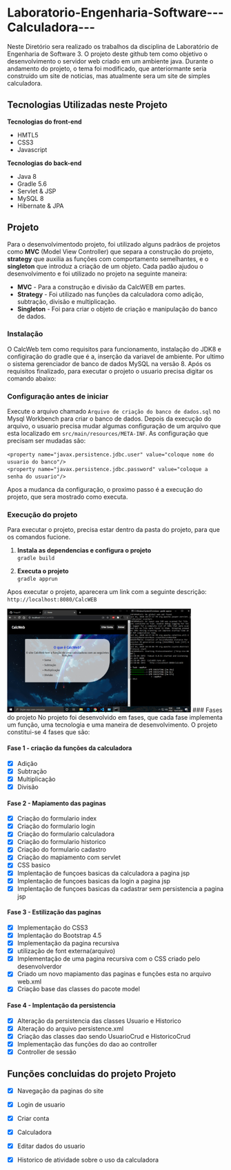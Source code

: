 # Laboratorio-Engenharia-Software---Calculadora---
Neste Diretório sera realizado os trabalhos da disciplina de Laboratório de Engenharia de Software 3.
O projeto deste github tem como objetivo o desenvolvimento o servidor web criado em um ambiente java.
Durante o andamento do projeto, o tema foi modificado, que anteriormante seria construido um site de noticias, mas atualmente sera um site de simples calculadora.

## Tecnologias Utilizadas neste Projeto

__Tecnologias do front-end__
* HMTL5
* CSS3
* Javascript

__Tecnologias do back-end__
* Java 8
* Gradle 5.6
* Servlet & JSP
* MySQL 8
* Hibernate & JPA

## Projeto
Para o desenvolvimentodo projeto, foi utilizado alguns padrãos de projetos como __MVC__ (Model View Controller) que separa a construção do projeto, __strategy__ que auxilia as funções com comportamento semelhantes, e o __singleton__ que introduz a criação de um objeto.
Cada padão ajudou o desenvolvimento e foi utilizado no projeto na seguinte maneira:
* __MVC__ - Para a construção e divisão da CalcWEB em partes.
* __Strategy__ - Foi utilizado nas funções da calculadora como adição, subtração, divisão e multiplicação.
* __Singleton__ - Foi para criar o objeto de criação e manipulação do banco de dados.

### Instalação
O CalcWeb tem como requisitos para funcionamento, instalação do JDK8 e configiração do gradle que é a, inserção da variavel de ambiente. Por ultimo o sistema gerenciador de banco de dados MySQL na versão 8.
Após os requisitos finalizado, para executar o projeto o usuario precisa digitar os comando abaixo:

### Configuração antes de iniciar
Execute o arquivo chamado `Arquivo de criação do banco de dados.sql` no Mysql Workbench para criar o banco de dados.
Depois da execução do arquivo, o usuario precisa mudar algumas configuração de um arquivo que esta localizado em `src/main/resources/META-INF`. As configuração que precisam ser mudadas são:

`<property name="javax.persistence.jdbc.user" value="coloque nome do usuario do banco"/>`
<br>
`<property name="javax.persistence.jdbc.password" value="coloque a senha do usuario"/>`

Apos a mudanca da configuração, o proximo passo é a execução do projeto, que sera mostrado como executa.
### Execução do projeto
Para executar o projeto, precisa estar dentro da pasta do projeto, para que os comandos fucione.

1. __Instala as dependencias e configura o projeto__<br>
`gradle build`


2. __Executa o projeto__<br>
`gradle apprun`

Apos executar o projeto, aparecera um link com a seguinte descrição:
`http://localhost:8080/CalcWEB`

<img src="/imagens/tela.png" height="240" width="426">
### Fases do projeto
No projeto foi desenvolvido em fases, que cada fase implementa um função, uma tecnologia e uma maneira de desenvolvimento. O projeto constitui-se 4 fases que são:

#### Fase 1 - criação da funções da calculadora
- [x] Adição
- [x] Subtração
- [x] Multiplicação
- [x] Divisão

#### Fase 2 - Mapiamento das paginas
- [x] Criação do formulario index
- [x] Criação do formulario login
- [x] Criação do formulario calculadora
- [x] Criação do formulario historico
- [x] Criação do formulario cadastro
- [x] Criação do mapiamento com servlet
- [x] CSS basico
- [x] Implentação de funçoes basicas da calculadora a pagina jsp
- [x] Implentação de funçoes basicas da login a pagina jsp
- [x] Implentação de funçoes basicas da cadastrar sem persistencia a pagina jsp

#### Fase 3 - Estilização das paginas
- [x] Implementação do CSS3
- [x] Implentação do Bootstrap 4.5
- [x] Implementação da pagina recursiva
- [x] utilização de font externa(arquivo)
- [x] Implementação de uma pagina recursiva com o CSS criado pelo desenvolverdor
- [x] Criado um novo mapiamento das paginas e funções esta no arquivo web.xml
- [x] Criação base das classes do pacote model

#### Fase 4 - Implentação da persistencia
- [x] Alteração da persistencia das classes Usuario e Historico
- [x] Alteração do arquivo persistence.xml
- [x] Criação das classes dao sendo UsuarioCrud e HistoricoCrud
- [x] Implementação das funções do dao ao controller
- [x] Controller de sessão 

## Funções concluidas do projeto Projeto
- [x] Navegação da paginas do site
- [x] Login de usuario
- [x] Criar conta
- [x] Calculadora
- [x] Editar dados do usuario
- [x] Historico de atividade sobre o uso da calculadora



